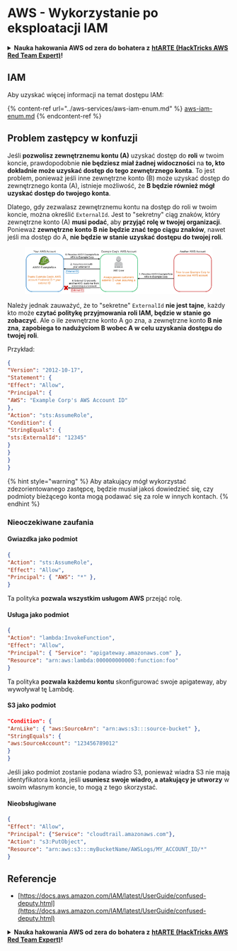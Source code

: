# AWS - Wykorzystanie po eksploatacji IAM

<details>

<summary><strong>Nauka hakowania AWS od zera do bohatera z</strong> <a href="https://training.hacktricks.xyz/courses/arte"><strong>htARTE (HackTricks AWS Red Team Expert)</strong></a><strong>!</strong></summary>

Inne sposoby wsparcia HackTricks:

* Jeśli chcesz zobaczyć swoją **firmę reklamowaną w HackTricks** lub **pobrać HackTricks w formacie PDF**, sprawdź [**PLANY SUBSKRYPCYJNE**](https://github.com/sponsors/carlospolop)!
* Zdobądź [**oficjalne gadżety PEASS & HackTricks**](https://peass.creator-spring.com)
* Odkryj [**Rodzinę PEASS**](https://opensea.io/collection/the-peass-family), naszą kolekcję ekskluzywnych [**NFT**](https://opensea.io/collection/the-peass-family)
* **Dołącz do** 💬 [**grupy Discord**](https://discord.gg/hRep4RUj7f) lub [**grupy telegramowej**](https://t.me/peass) lub **śledź** nas na **Twitterze** 🐦 [**@hacktricks\_live**](https://twitter.com/hacktricks\_live)**.**
* **Podziel się swoimi sztuczkami hakowania, przesyłając PR-y do** [**HackTricks**](https://github.com/carlospolop/hacktricks) i [**HackTricks Cloud**](https://github.com/carlospolop/hacktricks-cloud) github repos.

</details>

## IAM

Aby uzyskać więcej informacji na temat dostępu IAM:

{% content-ref url="../aws-services/aws-iam-enum.md" %}
[aws-iam-enum.md](../aws-services/aws-iam-enum.md)
{% endcontent-ref %}

## Problem zastępcy w konfuzji

Jeśli **pozwolisz zewnętrznemu kontu (A)** uzyskać dostęp do **roli** w twoim koncie, prawdopodobnie **nie będziesz miał żadnej widoczności** na **to, kto dokładnie może uzyskać dostęp do tego zewnętrznego konta**. To jest problem, ponieważ jeśli inne zewnętrzne konto (B) może uzyskać dostęp do zewnętrznego konta (A), istnieje możliwość, że **B będzie również mógł uzyskać dostęp do twojego konta**.

Dlatego, gdy zezwalasz zewnętrznemu kontu na dostęp do roli w twoim koncie, można określić `ExternalId`. Jest to "sekretny" ciąg znaków, który zewnętrzne konto (A) **musi podać**, aby **przyjąć rolę w twojej organizacji**. Ponieważ **zewnętrzne konto B nie będzie znać tego ciągu znaków**, nawet jeśli ma dostęp do A, **nie będzie w stanie uzyskać dostępu do twojej roli**.

<figure><img src="../../../.gitbook/assets/image (95).png" alt=""><figcaption></figcaption></figure>

Należy jednak zauważyć, że to "sekretne" `ExternalId` **nie jest tajne**, każdy kto może **czytać politykę przyjmowania roli IAM, będzie w stanie go zobaczyć**. Ale o ile zewnętrzne konto A go zna, a zewnętrzne konto **B nie zna**, **zapobiega to nadużyciom B wobec A w celu uzyskania dostępu do twojej roli**.

Przykład:
```json
{
"Version": "2012-10-17",
"Statement": {
"Effect": "Allow",
"Principal": {
"AWS": "Example Corp's AWS Account ID"
},
"Action": "sts:AssumeRole",
"Condition": {
"StringEquals": {
"sts:ExternalId": "12345"
}
}
}
}
```
{% hint style="warning" %}
Aby atakujący mógł wykorzystać zdezorientowanego zastępcę, będzie musiał jakoś dowiedzieć się, czy podmioty bieżącego konta mogą podawać się za role w innych kontach.
{% endhint %}

### Nieoczekiwane zaufania

#### Gwiazdka jako podmiot
```json
{
"Action": "sts:AssumeRole",
"Effect": "Allow",
"Principal": { "AWS": "*" },
}
```
Ta polityka **pozwala wszystkim usługom AWS** przejąć rolę.

#### Usługa jako podmiot
```json
{
"Action": "lambda:InvokeFunction",
"Effect": "Allow",
"Principal": { "Service": "apigateway.amazonaws.com" },
"Resource": "arn:aws:lambda:000000000000:function:foo"
}
```
Ta polityka **pozwala każdemu kontu** skonfigurować swoje apigateway, aby wywoływał tę Lambdę.

#### S3 jako podmiot
```json
"Condition": {
"ArnLike": { "aws:SourceArn": "arn:aws:s3:::source-bucket" },
"StringEquals": {
"aws:SourceAccount": "123456789012"
}
}
```
Jeśli jako podmiot zostanie podana wiadro S3, ponieważ wiadra S3 nie mają identyfikatora konta, jeśli **usuniesz swoje wiadro, a atakujący je utworzy** w swoim własnym koncie, to mogą z tego skorzystać.

#### Nieobsługiwane
```json
{
"Effect": "Allow",
"Principal": {"Service": "cloudtrail.amazonaws.com"},
"Action": "s3:PutObject",
"Resource": "arn:aws:s3:::myBucketName/AWSLogs/MY_ACCOUNT_ID/*"
}
```
## Referencje

* [https://docs.aws.amazon.com/IAM/latest/UserGuide/confused-deputy.html](https://docs.aws.amazon.com/IAM/latest/UserGuide/confused-deputy.html)

<details>

<summary><strong>Nauka hakowania AWS od zera do bohatera z</strong> <a href="https://training.hacktricks.xyz/courses/arte"><strong>htARTE (HackTricks AWS Red Team Expert)</strong></a><strong>!</strong></summary>

Inne sposoby wsparcia HackTricks:

* Jeśli chcesz zobaczyć swoją **firmę reklamowaną w HackTricks** lub **pobrać HackTricks w formacie PDF**, sprawdź [**PLANY SUBSKRYPCYJNE**](https://github.com/sponsors/carlospolop)!
* Zdobądź [**oficjalne gadżety PEASS & HackTricks**](https://peass.creator-spring.com)
* Odkryj [**Rodzinę PEASS**](https://opensea.io/collection/the-peass-family), naszą kolekcję ekskluzywnych [**NFT**](https://opensea.io/collection/the-peass-family)
* **Dołącz do** 💬 [**grupy Discord**](https://discord.gg/hRep4RUj7f) lub [**grupy telegramowej**](https://t.me/peass) lub **śledź** nas na **Twitterze** 🐦 [**@hacktricks\_live**](https://twitter.com/hacktricks\_live)**.**
* **Podziel się swoimi sztuczkami hakowania, przesyłając PR-y do** [**HackTricks**](https://github.com/carlospolop/hacktricks) i [**HackTricks Cloud**](https://github.com/carlospolop/hacktricks-cloud) na GitHubie.

</details>
